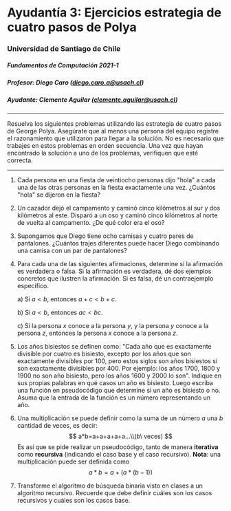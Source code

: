 # Ayudantía 3: Ejercicios estrategia de cuatro pasos de Polya

### Universidad de Santiago de Chile

##### Fundamentos de Computación 2021-1

##### Profesor: Diego Caro (diego.caro.a@usach.cl)

##### Ayudante: Clemente Aguilar (clemente.aguilar@usach.cl)

---

Resuelva los siguientes problemas utilizando las estrategia de cuatro pasos de George Polya. Asegúrate que al menos una persona del equipo registre el razonamiento que utilizaron para llegar a la solución. No es necesario que trabajes en estos problemas en orden secuencia. Una vez que hayan encontrado la solución a uno de los problemas, verifiquen que esté correcta.

---

1. Cada persona en una fiesta de veintiocho personas dijo "hola" a cada una de las otras personas en la fiesta exactamente una vez. ¿Cuántos "hola" se dijeron en la fiesta?

   

2. Un cazador dejó el campamento y caminó cinco kilómetros al sur y dos kilómetros al este. Disparó a un oso y caminó cinco kilómetros al norte de vuelta al campamento. ¿De qué color era el oso?

   

3. Supongamos que Diego tiene ocho camisas y cuatro pares de pantalones. ¿Cuántos trajes diferentes puede hacer Diego combinando una camisa con un par de pantalones?

   

4. Para cada una de las siguientes afirmaciones, determine si la afirmación es verdadera o falsa. Si la afirmación es verdadera, dé dos ejemplos concretos que ilustren la afirmación. Si es falsa, dé un contraejemplo específico.

   a) Si $a<b$, entonces $a+c<b+c$.
   
   b) Si $a<b$, entonces $ac<bc$.
   
   c) Si la persona $x$ conoce a la persona $y$, y la persona $y$ conoce a la persona $z$, entonces la persona $x$ conoce a la persona $z$.
   
   
   
5. Los años bisiestos se definen como: "Cada año que es exactamente divisible por cuatro es bisiesto, excepto por los años que son exactamente divisibles por 100, pero estos siglos son años bisiestos si son exactamente divisibles por 400. Por ejemplo: los años 1700, 1800 y 1900 no son año bisiesto, pero los años 1600 y 2000 lo son". Indique en sus propias palabras en qué casos un año es bisiesto. Luego escriba una función en pseudocódigo que determine si un año es bisiesto o no. Asuma que la entrada de la función es un número representando un año.

   

6. Una multiplicación se puede definir como la suma de un número $a$ una $b$ cantidad de veces, es decir:
   $$
   a*b=a+a+a+a+a...\\(b\ veces)
   $$
   Es así que se pide realizar un pseudocódigo, tanto de manera **iterativa** como **recursiva** (indicando el caso base y el caso recursivo). **Nota**: una multiplicación puede ser definida como
   $$
   a*b=a+(a*(b-1))
   $$
   
7. Transforme el algoritmo de búsqueda binaria visto en clases a un algoritmo recursivo. Recuerde que debe definir cuáles son los casos recursivos y cuáles son los casos base.